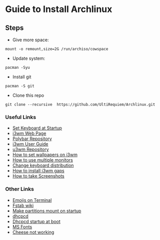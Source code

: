 # Guide to Install Archlinux

## Steps

- Give more space:

```
mount -o remount,size=2G /run/archiso/cowspace
```

- Update system:

```
pacman -Syu
```

- Install git

```
pacman -S git
```

- Clone this repo

```
git clone --recursive  https://github.com/UltiRequiem/Archlinux.git
```

### Useful Links
- [Set Keyboard at Startup](https://wiki.archlinux.org/title/Xorg/Keyboard_configuration)
- [i3wm Web Page](https://i3wm.org)
- [Polybar Repository](https://github.com/polybar/polybar-scripts)
- [i3wm User Guide](https://i3wm.org/docs/userguide.html)
- [u3wm Repository](https://github.com/i3/i3)
- [How to set wallpapers on i3wm](https://www.linuxandubuntu.com/home/set-background-wallpapers-on-i3wm)
- [How to use multiple monitors](https://fedoramagazine.org/using-i3-with-multiple-monitors)
- [Change keyboard distribution](https://gist.github.com/jatcwang/ae3b7019f219b8cdc6798329108c9aee)
- [How to install i3wm gaps](https://github.com/Airblader/i3/wiki/installation)
- [How to take Screenshots](https://unix.stackexchange.com/questions/233345/how-can-i-easily-make-screenshots-of-screen-regions-on-arch-linux-with-i3-wm)

### Other Links

- [Emojis on Terminal](https://dev.to/darksmile92/get-emojis-working-on-arch-linux-with-noto-fonts-emoji-2a9)
- [Fstab wiki](https://wiki.archlinux.org/index.php/Fstab)
- [Make partitions mount on startup](https://askubuntu.com/questions/164926/how-to-make-partitions-mount-at-startup)
- [dhcpcd](https://bbs.archlinux.org/viewtopic.php?id=152991)
- [Dhcpcd startup at boot](https://unix.stackexchange.com/questions/76587/dhcpcd-cant-startup-at-boot)
- [MS Fonts](https://wiki.archlinux.org/index.php/Microsoft_fonts)
- [Cheese not working](https://bbs.archlinux.org/viewtopic.php?id=233715)
